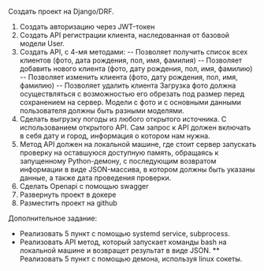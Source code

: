 Создать проект на Django/DRF.

1. Создать авторизацию через JWT-токен
2. Создать API регистрации клиента, наследованная от базовой модели User.
3. Создать API, с 4-мя методами:
-- Позволяет получить список всех клиентов (фото, дата рождения, пол, имя, фамилия)
-- Позволяет добавить нового клиента (фото, дату рождения, пол, имя, фамилию)
-- Позволяет изменить клиента (фото, дату рождения, пол, имя, фамилию)
-- Позволяет удалить клиента
Загрузка фото должна осуществляться с возможностью его обрезать под размер
перед сохранением на сервер. Модели с фото и с основными данными
пользователя должны быть разными моделями.
4. Сделать выгрузку погоды из любого открытого источника. С использованием
открытого API. Сам запрос к API должен включать в себя дату и город,
информация о котором нам нужна.
5. Метод API должен на локальной машине, где стоит сервер запускать проверку
на оставшуюся доступную память, обращаясь к запущенному Python-демону,
с последующим возвратом информации в виде JSON-массива, в котором должны
быть указаны данные, а также дата проведения проверки.
6. Сделать Openapi с помощью swagger
7. Развернуть проект в докере
8. Разместить проект на github

Дополнительное задание:
* Реализовать 5 пункт с помощью systemd service, subprocess.
* Реализовать API метод, который запускает команды bash на локальной машине
и возвращет результат в виде JSON.
** Реализовать 5 пункт с помощью демона, используя linux сокеты.
